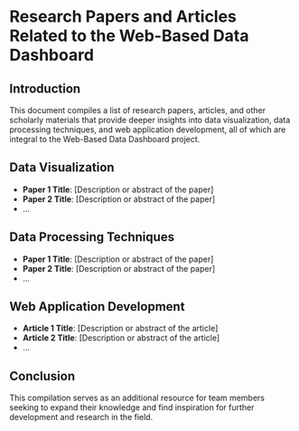 # Research Papers and Articles Related to the Web-Based Data Dashboard

## Introduction

This document compiles a list of research papers, articles, and other scholarly materials that provide deeper insights into data visualization, data processing techniques, and web application development, all of which are integral to the Web-Based Data Dashboard project.

## Data Visualization

- **Paper 1 Title**: [Description or abstract of the paper]
- **Paper 2 Title**: [Description or abstract of the paper]
- ...

## Data Processing Techniques

- **Paper 1 Title**: [Description or abstract of the paper]
- **Paper 2 Title**: [Description or abstract of the paper]
- ...

## Web Application Development

- **Article 1 Title**: [Description or abstract of the article]
- **Article 2 Title**: [Description or abstract of the article]
- ...

## Conclusion

This compilation serves as an additional resource for team members seeking to expand their knowledge and find inspiration for further development and research in the field.

